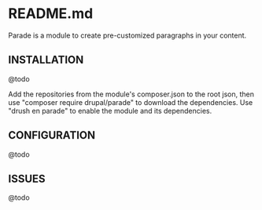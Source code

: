 # README.md

Parade is a module to create pre-customized paragraphs in your content.

## INSTALLATION

@todo

Add the repositories from the module's composer.json to the root json,
then use "composer require drupal/parade" to download the dependencies.
Use "drush en parade" to enable the module and its dependencies.

## CONFIGURATION

@todo

## ISSUES

@todo
